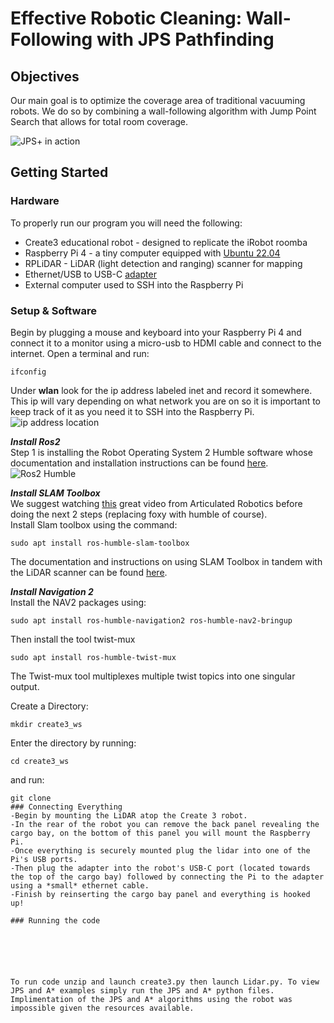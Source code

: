 # **Effective Robotic Cleaning:** Wall-Following with JPS Pathfinding

## Objectives

Our main goal is to optimize the coverage area of traditional vacuuming robots. We do so by combining a wall-following algorithm with Jump Point Search that allows for total room coverage.

![JPS+ in action](https://media.springernature.com/lw685/springer-static/image/chp%3A10.1007%2F978-981-99-0479-2_267/MediaObjects/539027_1_En_267_Fig10_HTML.png)

## Getting Started
### Hardware
To properly run our program you will need the following:
- Create3 educational robot - designed to replicate the iRobot roomba
- Raspberry Pi 4 - a tiny computer equipped with [Ubuntu 22.04](https://releases.ubuntu.com/jammy/)
- RPLiDAR - LiDAR (light detection and ranging) scanner for mapping
- Ethernet/USB to USB-C [adapter](https://www.amazon.com/Ethernet-Adapter-uni-Gigabit-Compatible/dp/B0871ZL9TG/ref=asc_df_B0871ZL9TG/?tag=hyprod-20&linkCode=df0&hvadid=693310954762&hvpos=&hvnetw=g&hvrand=16954073619488731607&hvpone=&hvptwo=&hvqmt=&hvdev=c&hvdvcmdl=&hvlocint=&hvlocphy=9001843&hvtargid=pla-1123808946192&mcid=ab8721b29d5033a99494d584b3d2629a&gad_source=1&gclid=CjwKCAjw9IayBhBJEiwAVuc3fv7x_C3fqsNCKoSJi1NQ9luoM_0g8-K-M9aF9xyh8DQZ1dmS7RkLcRoCUT0QAvD_BwE&th=1)
- External computer used to SSH into the Raspberry Pi

### Setup & Software
Begin by plugging a mouse and keyboard into your Raspberry Pi 4 and connect it to a monitor using a micro-usb to HDMI cable and connect to the internet. Open a terminal and run:
```
ifconfig
```
Under **wlan** look for the ip address labeled inet and record it somewhere. This ip will vary depending on what network you are on so it is important to keep track of it as you need it to SSH into the Raspberry Pi.
![ip address location](https://www.mbtechworks.com/wp-uploads/ifconfig-1.jpg)

***Install Ros2***  
Step 1 is installing the Robot Operating System 2 Humble software whose documentation and installation instructions can be found [here](https://docs.ros.org/en/humble/Installation.html).  
![Ros2 Humble](https://docs.ros.org/en/humble/_static/humble-small.png)  

***Install SLAM Toolbox***  
We suggest watching [this](https://www.youtube.com/watch?v=ZaiA3hWaRzE&t=504s) great video from Articulated Robotics before doing the next 2 steps (replacing foxy with humble of course).  
Install Slam toolbox using the command:  
```
sudo apt install ros-humble-slam-toolbox
``` 
The documentation and instructions on using SLAM Toolbox in tandem with the LiDAR scanner can be found [here](https://github.com/iRobotEducation/create3_examples/tree/humble/create3_lidar_slam).  

***Install Navigation 2***  
Install the NAV2 packages using:
```
sudo apt install ros-humble-navigation2 ros-humble-nav2-bringup
```
Then install the tool twist-mux
```
sudo apt install ros-humble-twist-mux
```
The Twist-mux tool multiplexes multiple twist topics into one singular output.  
  
Create a Directory:
```
mkdir create3_ws
```
Enter the directory by running:
```
cd create3_ws
```
and run:
```
git clone 
### Connecting Everything
-Begin by mounting the LiDAR atop the Create 3 robot.
-In the rear of the robot you can remove the back panel revealing the cargo bay, on the bottom of this panel you will mount the Raspberry Pi.
-Once everything is securely mounted plug the lidar into one of the Pi's USB ports.
-Then plug the adapter into the robot's USB-C port (located towards the top of the cargo bay) followed by connecting the Pi to the adapter using a *small* ethernet cable.
-Finish by reinserting the cargo bay panel and everything is hooked up!

### Running the code






To run code unzip and launch create3.py then launch Lidar.py. To view JPS and A* examples simply run the JPS and A* python files. Implimentation of the JPS and A* algorithms using the robot was impossible given the resources available. 
